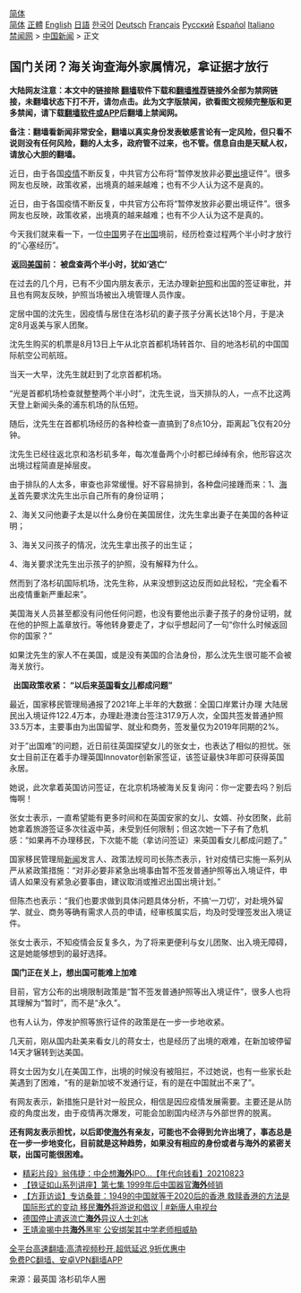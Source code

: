  <!-- 面包屑导航 --> <div class="breadcrumb"><!-- GTranslate: https://gtranslate.io/ -->  <div class="switcher notranslate">  <div class="selected">  <a href="#" onclick="return false;"> 简体</a>  </div>  <div class="option">  <a href="https://www.bannedbook.org" onclick="doGTranslate('zh-CN|zh-CN');jQuery('div.switcher div.selected a').html(jQuery(this).html());return false;" title="简体中文" class="nturl selected"> 简体</a>  <a href="https://www.bannedbook.org/zh-tw/" onclick="doGTranslate('zh-CN|zh-TW');jQuery('div.switcher div.selected a').html(jQuery(this).html());return false;" title="繁體中文" class="nturl"> 正體</a>  <a href="https://www.bannedbook.org/en/" onclick="doGTranslate('zh-CN|en');jQuery('div.switcher div.selected a').html(jQuery(this).html());return false;" title="English" class="nturl"> English</a>  <a href="https://www.bannedbook.org/ja/" onclick="doGTranslate('zh-CN|ja');jQuery('div.switcher div.selected a').html(jQuery(this).html());return false;" title="日本語" class="nturl"> 日語</a>  <a href="https://www.bannedbook.org/ko/" onclick="doGTranslate('zh-CN|ko');jQuery('div.switcher div.selected a').html(jQuery(this).html());return false;" title="한국어" class="nturl"> 한국어</a>  <a href="https://www.bannedbook.org/de/" onclick="doGTranslate('zh-CN|de');jQuery('div.switcher div.selected a').html(jQuery(this).html());return false;" title="Deutsch" class="nturl"> Deutsch</a>  <a href="https://www.bannedbook.org/fr/" onclick="doGTranslate('zh-CN|fr');jQuery('div.switcher div.selected a').html(jQuery(this).html());return false;" title="Français" class="nturl"> Français</a>  <a href="https://www.bannedbook.org/ru/" onclick="doGTranslate('zh-CN|ru');jQuery('div.switcher div.selected a').html(jQuery(this).html());return false;" title="Русский" class="nturl"> Русский</a>  <a href="https://www.bannedbook.org/es/" onclick="doGTranslate('zh-CN|es');jQuery('div.switcher div.selected a').html(jQuery(this).html());return false;" title="Español" class="nturl"> Español</a>  <a href="https://www.bannedbook.org/it/" onclick="doGTranslate('zh-CN|it');jQuery('div.switcher div.selected a').html(jQuery(this).html());return false;" title="Italiano" class="nturl"> Italiano</a>  </div>  </div>      <div class='breadcrumb-sub'><!-- Breadcrumb NavXT 6.3.0 --> <a href="https://www.bannedbook.org/" class="home">禁闻网</a> &gt; <a href="https://www.bannedbook.org/bnews/cnnews/" class="category">中国新闻</a> &gt; 正文</div></div><h2>国门关闭？海关询查海外家属情况，拿证据才放行</h2> <p class="notice"><b>大陆网友注意：本文中的链接除 <a href="https://github.com/bannedbook/fanqiang" >翻墙</a>软件下载和<a href="https://github.com/killgcd/justmysocks/blob/master/README.md">翻墙推荐</a>链接外全部为禁网链接，未翻墙状态下打不开，请勿点击。此为文字版禁闻，欲看图文视频完整版和更多禁闻，请下载<a href="https://github.com/bannedbook/fanqiang">翻墙软件或APP</a>后翻墙上禁闻网。</p><p>备注：翻墙看新闻非常安全，翻墙以真实身份发表敏感言论有一定风险，但只看不说则没有任何风险，翻的人太多，政府管不过来，也不管。信息自由是天赋人权，请放心大胆的翻墙。</b></p>  <div class="entry"> <p id="summary">近日，由于各国<a href="https://www.bannedbook.org/bnews/tag/%E7%96%AB%E6%83%85/" class="st_tag internal_tag" rel="tag" title="标签 疫情 下的日志">疫情</a>不断反复，中共官方公布将“暂停发放非必要<a href="https://www.bannedbook.org/bnews/tag/%E5%87%BA%E5%A2%83/" class="st_tag internal_tag" rel="tag" title="标签 出境 下的日志">出境</a>证件”。很多网友也反映，政策收紧，出境真的越来越难；也有不少人认为这不是真的。</p> <p id="conimg">近日，由于各国疫情不断反复，中共官方公布将“暂停发放非必要出境证件”。很多网友也反映，政策收紧，出境真的越来越难；也有不少人认为这不是真的。</p> <p>今天我们就来看一下，一位<span class='wp_keywordlink_affiliate'><a href="https://www.bannedbook.org/" title="中国" target="_blank">中国</a></span>男子在<a href="https://www.bannedbook.org/bnews/tag/%e5%87%ba%e5%9b%bd/" class="st_tag internal_tag" rel="tag" title="标签 出国 下的日志">出国</a>境前，经历检查过程两个半小时才放行的“心塞经历”。</p> <p><strong>&nbsp;返回<a href="https://www.bannedbook.org/bnews/tag/%e7%be%8e%e5%9b%bd/" class="st_tag internal_tag" rel="tag" title="标签 美国 下的日志">美国</a>前： 被盘查两个半小时，犹如‘逃亡’</strong></p> <p>在过去的几个月，已有不少国内朋友表示，无法办理新<a href="https://www.bannedbook.org/bnews/tag/%E6%8A%A4%E7%85%A7/" class="st_tag internal_tag" rel="tag" title="标签 护照 下的日志">护照</a>和出国的签证审批，并且也有网友反映，护照当场被出入境管理人员作废。</p> <p>定居中国的沈先生，因疫情与居住在洛杉矶的妻子孩子分离长达18个月，于是决定8月返美与家人团聚。</p> <p>沈先生购买的机票是8月13日上午从北京首都机场转首尔、目的地洛杉矶的中国国际航空公司航班。</p> <p>当天一大早，沈先生就赶到了北京首都机场。</p>  <p>“光是首都机场检查就整整两个半小时”，沈先生说，当天排队的人，一点不比这两天登上新闻头条的浦东机场的队伍短。</p> <p>随后，沈先生在首都机场经历的各种检查一直搞到了8点10分，距离起飞仅有20分钟。</p> <p>沈先生已经往返北京和洛杉矶多年，每次准备两个小时都已绰绰有余，他形容这次出境过程简直是掉层皮。</p> <p>由于排队的人太多，审查也非常缓慢。好不容易排到，各种盘问接踵而来：1、<a href="https://www.bannedbook.org/bnews/tag/%e6%b5%b7%e5%85%b3/" class="st_tag internal_tag" rel="tag" title="标签 海关 下的日志">海关</a>首先要求沈先生出示自己所有的身份证明；</p> <p>2、海关又问他妻子太是以什么身份在美国居住，沈先生拿出妻子在美国的各种证明；</p> <p>3、海关又问孩子的情况，沈先生拿出孩子的出生证；</p> <p>4、海关要求沈先生出示孩子的护照，没有解释为什么。</p> <p>然而到了洛杉矶国际机场，沈先生称，从来没想到这边反而如此轻松，“完全看不出疫情重新严重起来”。</p>  <p>美国海关人员甚至都没有问他任何问题，也没有要他出示妻子孩子的身份证明，就在他的护照上盖章放行。等他转身要走了，才似乎想起问了一句“你什么时候返回你的国家？”</p> <p>如果沈先生的家人不在美国，或是没有美国的合法身份，那么沈先生很可能不会被海关放行。</p> <p><strong>&nbsp; 出国政策收紧： “以后来<a href="https://www.bannedbook.org/bnews/tag/%e8%8b%b1%e5%9b%bd/" class="st_tag internal_tag" rel="tag" title="标签 英国 下的日志">英国</a>看<a href="https://www.bannedbook.org/bnews/tag/%e5%a5%b3%e5%84%bf/" class="st_tag internal_tag" rel="tag" title="标签 女儿 下的日志">女儿</a>都成问题”</strong></p> <p>最近，国家移民管理局通报了2021年上半年的大数据：全国口岸累计办理 大陆居民出入境证件122.4万本，办理赴港澳台签注317.9万人次，全国共签发普通护照33.5万本，主要事由为出国留学、就业和商务，签发量仅为2019年同期的2%。</p> <p>对于&#8221;出国难&#8221;的问题，近日前往英国探望女儿的张女士，也表达了相似的担忧。张女士目前正在着手办理英国Innovator创新家签证，该签证最快3年即可获得英国永居。</p> <p>她说，此次拿着英国访问签证，在北京机场被海关反复询问：你一定要去吗？别后悔啊！</p> <p>张女士表示，一直希望能有更多时间和在英国安家的女儿、女婿、孙女团聚，此前她拿着旅游签证多次往返中英，未受到任何限制；但这次她一下子有了危机感：“如果再不办理移民，下次能不能（拿访问签证）来英国看女儿都成问题了。”</p> <p>国家移民管理局<span class='wp_keywordlink_affiliate'><a href="https://www.bannedbook.org/" title="新闻">新闻</a></span>发言人、政策法规司司长陈杰表示，针对疫情已实施一系列从严从紧政策措施：“对非必要非紧急出境事由暂不签发普通护照等出入境证件，申请人如果没有紧急必要事由，建议取消或推迟出国出境计划。”</p>  <p>但陈杰也表示：“我们也要求做到具体问题具体分析，不搞‘一刀切’，对赴境外留学、就业、商务等确有需求人员的申请，经审核属实后，均及时受理签发出入境证件。</p> <p>张女士表示，不知疫情会反复多久，为了将来更便利与女儿团聚、出入境无障碍，这是她能够想到的最好选择。</p> <p><strong>&nbsp;国门正在关上，想出国可能难上加难</strong></p> <p>目前，官方公布的出境限制政策是“暂不签发普通护照等出入境证件”，很多人也将其理解为“暂时”，而不是“永久”。</p> <p>也有人认为，停发护照等旅行证件的政策是在一步一步地收紧。</p> <p>几天前，刚从国内赴美来看女儿的蒋女士，也是经历了出境的艰难，在新加坡停留14天才辗转到达美国。</p> <p>蒋女士因为女儿在美国工作，出境的时候没有被阻拦，不过她说，也有一些家长赴美遇到了困难，“有的是新加坡不发通行证，有的是在中国就出不来了”。</p> <p>有网友表示，新措施只是针对一般民众，相信是因应疫情发展需要。主要还是从防疫的角度出发，由于疫情再次爆发，可能会加剧国内经济与外部世界的脱离。</p>  <p><strong>还有网友表示担忧，以后即使<a href="https://www.bannedbook.org/bnews/tag/%E6%B5%B7%E5%A4%96/" class="st_tag internal_tag" rel="tag" title="标签 海外 下的日志">海外</a>有亲友，可能也不会得到允许出境了，事态总是在一步一步地变化，目前就是这种趋势，如果没有相应的身份或者与海外的紧密关联，出国可能很困难。</strong></p> <ul class='op-related-articles' title='相关阅读'> <li><a href='https://www.bannedbook.org/bnews/taiwannews/20210823/1611818.html' target='_blank'>精彩片段》翁伟捷：中企想<b>海外</b>IPO...【年代向钱看】20210823</a></li> <li><a href='https://www.bannedbook.org/bnews/ccpdope/20210823/1611461.html' target='_blank'>【铁证如山系列讲座】第七集 1999年后中国器官<b>海外</b>倾销</a></li> <li><a href='https://www.bannedbook.org/bnews/bannedvideo/20210821/1610260.html' target='_blank'>【方菲访谈】专访桑普：1949的中国就等于2020后的香港  救赎香港的方法是国际形式的变动 移民<b>海外</b>将游说和倡议 | #新唐人电视台</a></li> <li><a href='https://www.bannedbook.org/bnews/headline/20210820/1609906.html' target='_blank'>德国停止遣返流亡<b>海外</b>异议人士刘冰</a></li> <li><a href='https://www.bannedbook.org/bnews/bannedvideo/20210820/1609397.html' target='_blank'>王靖渝揭中共<b>海外</b>黑牢 公安绑架其中学老师相威胁</a></li> </ul> <p class="texttj"> <a href="https://github.com/bannedbook/fanqiang/wiki/V2ray%E6%9C%BA%E5%9C%BA" target="_blank">全平台高速翻墙:高清视频秒开,超低延迟,9折优惠中</a><br/> <a href="https://github.com/bannedbook/fanqiang/wiki/%E7%A6%81%E9%97%BB%E7%BD%91%E5%AE%89%E5%8D%93%E7%BF%BB%E5%A2%99%E6%96%B0%E9%97%BBAPP" target="_blank">免费PC翻墙、安卓VPN翻墙APP</a></p><p> 来源：最英国 洛杉矶华人圈 </p><a name='sharetosocial'></a>  <div style="margin-bottom:5px;padding-bottom:5px;clear:both"> <div id="archive-pix-1" class="banner-ads"> <!-- AuctionX Display platform tag START --> <div id="26318x728x90x621x_ADSLOT2" clicktrack="%%CLICK_URL_ESC%%"></div> <!-- AuctionX Display platform tag END --> </div> <div id="archive-pix-2" class="banner-ads"> <!-- AuctionX Display platform tag START --> <div id="26315x300x250x621x_ADSLOT2" clicktrack="%%CLICK_URL_ESC%%"></div> <!-- AuctionX Display platform tag END --> </div> </div>  <div id="archive-pix-1" class="banner-ads"> <!-- AuctionX Display platform tag START --> <div id="26318x728x90x621x_ADSLOT3" clicktrack="%%CLICK_URL_ESC%%"></div> <!-- AuctionX Display platform tag END --> </div> </div><!--END ENTRY--> 